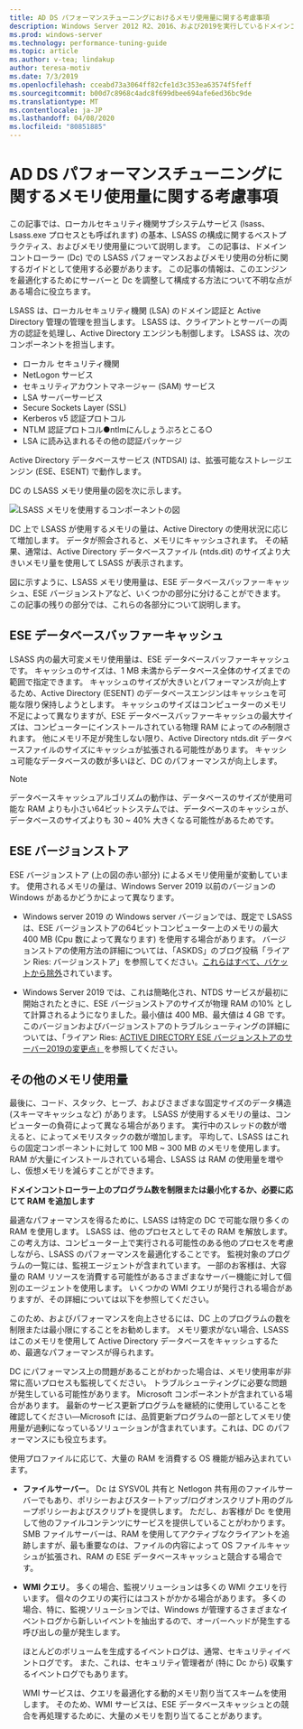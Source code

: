 ```yaml
---
title: AD DS パフォーマンスチューニングにおけるメモリ使用量に関する考慮事項
description: Windows Server 2012 R2、2016、および2019を実行しているドメインコントローラー上の Lsass.exe プロセスによるメモリ使用量。
ms.prod: windows-server
ms.technology: performance-tuning-guide
ms.topic: article
ms.author: v-tea; lindakup
author: teresa-motiv
ms.date: 7/3/2019
ms.openlocfilehash: cceabd73a3064ff82cfe1d3c353ea63574f5feff
ms.sourcegitcommit: b00d7c8968c4adc8f699dbee694afe6ed36bc9de
ms.translationtype: MT
ms.contentlocale: ja-JP
ms.lasthandoff: 04/08/2020
ms.locfileid: "80851885"
---
```

# <a name="memory-usage-considerations-for-ad-ds-performance-tuning"></a>AD DS パフォーマンスチューニングに関するメモリ使用量に関する考慮事項

この記事では、ローカルセキュリティ機関サブシステムサービス (lsass、Lsass.exe プロセスとも呼ばれます) の基本、LSASS の構成に関するベストプラクティス、およびメモリ使用量について説明します。 この記事は、ドメインコントローラー (Dc) での LSASS パフォーマンスおよびメモリ使用の分析に関するガイドとして使用する必要があります。 この記事の情報は、このエンジンを最適化するためにサーバーと Dc を調整して構成する方法について不明な点がある場合に役立ちます。  

LSASS は、ローカルセキュリティ機関 (LSA) のドメイン認証と Active Directory 管理の管理を担当します。 LSASS は、クライアントとサーバーの両方の認証を処理し、Active Directory エンジンも制御します。 LSASS は、次のコンポーネントを担当します。  

- ローカル セキュリティ機関
- NetLogon サービス
- セキュリティアカウントマネージャー (SAM) サービス
- LSA サーバーサービス
- Secure Sockets Layer (SSL)
- Kerberos v5 認証プロトコル
- NTLM 認証プロトコル●ntlmにんしょうぷろとこる○
- LSA に読み込まれるその他の認証パッケージ

Active Directory データベースサービス (NTDSAI) は、拡張可能なストレージエンジン (ESE、ESENT) で動作します。

DC の LSASS メモリ使用量の図を次に示します。

![LSASS メモリを使用するコンポーネントの図](media/domain-controller-lsass-memory-usage.png)  

DC 上で LSASS が使用するメモリの量は、Active Directory の使用状況に応じて増加します。 データが照会されると、メモリにキャッシュされます。 その結果、通常は、Active Directory データベースファイル (ntds.dit) のサイズより大きいメモリ量を使用して LSASS が表示されます。

図に示すように、LSASS メモリ使用量は、ESE データベースバッファーキャッシュ、ESE バージョンストアなど、いくつかの部分に分けることができます。 この記事の残りの部分では、これらの各部分について説明します。

## <a name="ese-database-buffer-cache"></a>ESE データベースバッファーキャッシュ  
LSASS 内の最大可変メモリ使用量は、ESE データベースバッファーキャッシュです。 キャッシュのサイズは、1 MB 未満からデータベース全体のサイズまでの範囲で指定できます。 キャッシュのサイズが大きいとパフォーマンスが向上するため、Active Directory (ESENT) のデータベースエンジンはキャッシュを可能な限り保持しようとします。 キャッシュのサイズはコンピューターのメモリ不足によって異なりますが、ESE データベースバッファーキャッシュの最大サイズは、コンピューターにインストールされている物理 RAM によって*のみ*制限されます。 他にメモリ不足が発生しない限り、Active Directory ntds.dit データベースファイルのサイズにキャッシュが拡張される可能性があります。 キャッシュ可能なデータベースの数が多いほど、DC のパフォーマンスが向上します。  
  
> [!NOTE]
> データベースキャッシュアルゴリズムの動作は、データベースのサイズが使用可能な RAM よりも小さい64ビットシステムでは、データベースのキャッシュが、データベースのサイズよりも 30 ~ 40% 大きくなる可能性があるためです。

## <a name="ese-version-store"></a>ESE バージョンストア

ESE バージョンストア (上の図の赤い部分) によるメモリ使用量が変動しています。 使用されるメモリの量は、Windows Server 2019 以前のバージョンの Windows があるかどうかによって異なります。

- Windows server 2019 の Windows server バージョンでは、既定で LSASS は、ESE バージョンストアの64ビットコンピューター上のメモリの最大 400 MB (Cpu 数によって異なります) を使用する場合があります。 バージョンストアの使用方法の詳細については、「ASKDS」のブログ投稿「ライアン Ries: バージョンストア」を参照してください。[これらはすべて、バケットから除外](https://techcommunity.microsoft.com/t5/Ask-the-Directory-Services-Team/The-Version-Store-Called-and-They-8217-re-All-Out-of-Buckets/ba-p/400415)されています。

- Windows Server 2019 では、これは簡略化され、NTDS サービスが最初に開始されたときに、ESE バージョンストアのサイズが物理 RAM の10% として計算されるようになりました。最小値は 400 MB、最大値は 4 GB です。 このバージョンおよびバージョンストアのトラブルシューティングの詳細については、「ライアン Ries: [ACTIVE DIRECTORY ESE バージョンストアのサーバー2019の変更点」](https://techcommunity.microsoft.com/t5/Ask-the-Directory-Services-Team/Deep-Dive-Active-Directory-ESE-Version-Store-Changes-in-Server/ba-p/400510)を参照してください。

## <a name="other-memory-use"></a>その他のメモリ使用量

最後に、コード、スタック、ヒープ、およびさまざまな固定サイズのデータ構造 (スキーマキャッシュなど) があります。 LSASS が使用するメモリの量は、コンピューターの負荷によって異なる場合があります。 実行中のスレッドの数が増えると、によってメモリスタックの数が増加します。 平均して、LSASS はこれらの固定コンポーネントに対して 100 MB ~ 300 MB のメモリを使用します。 RAM が大量にインストールされている場合、LSASS は RAM の使用量を増やし、仮想メモリを減らすことができます。

**ドメインコントローラー上のプログラム数を制限または最小化するか、必要に応じて RAM を追加します**

最適なパフォーマンスを得るために、LSASS は特定の DC で可能な限り多くの RAM を使用します。 LSASS は、他のプロセスとしてその RAM を解放します。 この考え方は、コンピューター上で実行される可能性のある他のプロセスを考慮しながら、LSASS のパフォーマンスを最適化することです。 監視対象のプログラムの一覧には、監視エージェントが含まれています。 一部のお客様は、大容量の RAM リソースを消費する可能性があるさまざまなサーバー機能に対して個別のエージェントを使用します。 いくつかの WMI クエリが発行される場合がありますが、その詳細については以下を参照してください。

このため、およびパフォーマンスを向上させるには、DC 上のプログラムの数を制限または最小限にすることをお勧めします。 メモリ要求がない場合、LSASS はこのメモリを使用して Active Directory データベースをキャッシュするため、最適なパフォーマンスが得られます。

DC にパフォーマンス上の問題があることがわかった場合は、メモリ使用率が非常に高いプロセスも監視してください。 トラブルシューティングに必要な問題が発生している可能性があります。 Microsoft コンポーネントが含まれている場合があります。 最新のサービス更新プログラムを継続的に使用していることを確認してください&mdash;Microsoft には、品質更新プログラムの一部としてメモリ使用量が過剰になっているソリューションが含まれています。これは、DC のパフォーマンスにも役立ちます。

使用プロファイルに応じて、大量の RAM を消費する OS 機能が組み込まれています。

- **ファイルサーバー**。 Dc は SYSVOL 共有と Netlogon 共有用のファイルサーバーでもあり、ポリシーおよびスタートアップ/ログオンスクリプト用のグループポリシーおよびスクリプトを提供します。
  ただし、お客様が Dc を使用して他のファイルコンテンツにサービスを提供していることがわかります。 SMB ファイルサーバーは、RAM を使用してアクティブなクライアントを追跡しますが、最も重要なのは、ファイルの内容によって OS ファイルキャッシュが拡張され、RAM の ESE データベースキャッシュと競合する場合です。  

- **WMI クエリ**。 多くの場合、監視ソリューションは多くの WMI クエリを行います。 個々のクエリの実行にはコストがかかる場合があります。 多くの場合、特に、監視ソリューションでは、Windows が管理するさまざまなイベントログから新しいイベントを抽出するので、オーバーヘッドが発生する呼び出しの量が発生します。  

  ほとんどのボリュームを生成するイベントログは、通常、セキュリティイベントログです。 また、これは、セキュリティ管理者が (特に Dc から) 収集するイベントログでもあります。  

  WMI サービスは、クエリを最適化する動的メモリ割り当てスキームを使用します。 そのため、WMI サービスは、ESE データベースキャッシュとの競合を再処理するために、大量のメモリを割り当てることがあります。  
